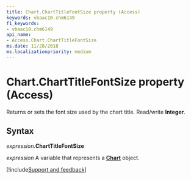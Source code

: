 ```yaml
---
title: Chart.ChartTitleFontSize property (Access)
keywords: vbaac10.chm6149
f1_keywords:
- vbaac10.chm6149
api_name:
- Access.Chart.ChartTitleFontSize
ms.date: 11/28/2018
ms.localizationpriority: medium
---
```



# Chart.ChartTitleFontSize property (Access)

Returns or sets the font size used by the chart title. Read/write **Integer**.


## Syntax

_expression_.**ChartTitleFontSize**

_expression_ A variable that represents a **[Chart](Access.Chart.md)** object.

[!include[Support and feedback](~/includes/feedback-boilerplate.md)]